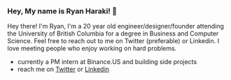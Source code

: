 ### Hey, My name is Ryan Haraki! 👋

Hey there! I'm Ryan, I'm a 20 year old engineer/designer/founder attending the University of British Columbia for a degree in Business and Computer Science. Feel free to reach out to me on Twitter (preferable) or Linkedin. I love meeting people who enjoy working on hard problems.

- currently a PM intern at Binance.US and building side projects
- reach me on [Twitter](https://twitter.com/ryanharaki_) or [Linkedin](https://www.linkedin.com/in/ryanharaki)
